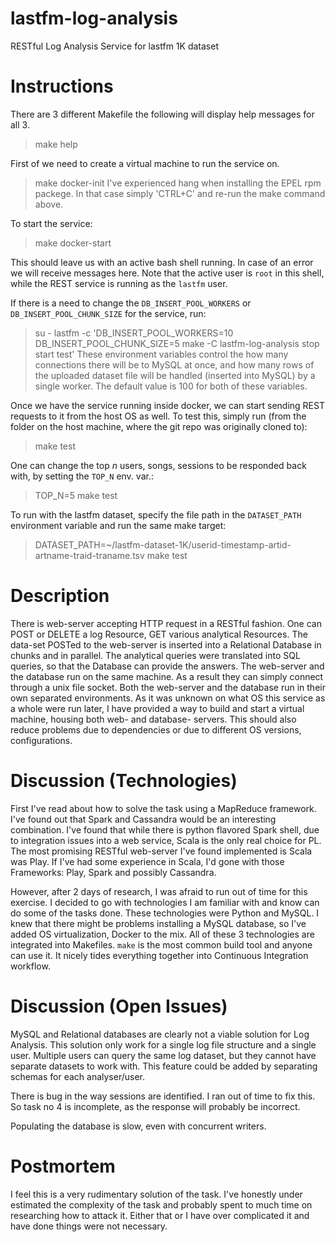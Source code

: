 # lastfm-log-analysis
RESTful Log Analysis Service for lastfm 1K dataset

# Instructions

There are 3 different Makefile the following will display help messages for all 3.
> make help

First of we need to create a virtual machine to run the service on.
> make docker-init
I've experienced hang when installing the EPEL rpm packege.
In that case simply 'CTRL+C' and re-run the make command above.

To start the service: 
> make docker-start

This should leave us with an active bash shell running.
In case of an error we will receive messages here.
Note that the active user is `root` in this shell,
while the REST service is running as the `lastfm` user.

If there is a need to change the `DB_INSERT_POOL_WORKERS` or `DB_INSERT_POOL_CHUNK_SIZE` for the service, run:
> su - lastfm -c 'DB_INSERT_POOL_WORKERS=10 DB_INSERT_POOL_CHUNK_SIZE=5 make -C lastfm-log-analysis stop start test'
These environment variables control the how many connections there will be to MySQL at once, and
how many rows of the uploaded dataset file will be handled (inserted into MySQL) by a single worker.
The default value is 100 for both of these variables.

Once we have the service running inside docker, we can start sending REST requests to it from the host OS as well.
To test this, simply run (from the folder on the host machine, where the git repo was originally cloned to):
> make test

One can change the top _n_ users, songs, sessions to be responded back with, by setting the `TOP_N` env. var.:
> TOP_N=5 make test

To run with the lastfm dataset, specify the file path in the `DATASET_PATH` environment variable and
run the same make target:
> DATASET_PATH=~/lastfm-dataset-1K/userid-timestamp-artid-artname-traid-traname.tsv make test


# Description

There is web-server accepting HTTP request in a RESTful fashion.
One can POST or DELETE a log Resource, GET various analytical Resources.
The data-set POSTed to the web-server is inserted into a Relational Database in chunks and in parallel.
The analytical queries were translated into SQL queries, so that the Database can provide the answers.
The web-server and the database run on the same machine.
As a result they can simply connect through a unix file socket.
Both the web-server and the database run in their own separated environments.
As it was unknown on what OS this service as a whole were run later,
I have provided a way to build and start a virtual machine, housing both web- and database- servers.
This should also reduce problems due to dependencies or due to different OS versions, configurations.

# Discussion (Technologies)

First I've read about how to solve the task using a MapReduce framework.
I've found out that Spark and Cassandra would be an interesting combination.
I've found that while there is python flavored Spark shell, 
due to integration issues into a web service, Scala is the only real choice for PL.
The most promising RESTful web-server I've found implemented is Scala was Play.
If I've had some experience in Scala, I'd gone with those Frameworks: Play, Spark and possibly Cassandra.

However, after 2 days of research, I was afraid to run out of time for this exercise.
I decided to go with technologies I am familiar with and know can do some of the tasks done.
These technologies were Python and MySQL.
I knew that there might be problems installing a MySQL database,
so I've added OS virtualization, Docker to the mix.
All of these 3 technologies are integrated into Makefiles.
`make` is the most common build tool and anyone can use it.
It nicely tides everything together into Continuous Integration workflow.

# Discussion (Open Issues)

MySQL and Relational databases are clearly not a viable solution for Log Analysis.
This solution only work for a single log file structure and a single user.
Multiple users can query the same log dataset, but they cannot have separate datasets to work with.
This feature could be added by separating schemas for each analyser/user.

There is bug in the way sessions are identified.
I ran out of time to fix this.
So task no 4 is incomplete, as the response will probably be incorrect.

Populating the database is slow, even with concurrent writers.

# Postmortem

I feel this is a very rudimentary solution of the task.
I've honestly under estimated the complexity of the task and probably
spent to much time on researching how to attack it.
Either that or I have over complicated it and have done things were not necessary.


